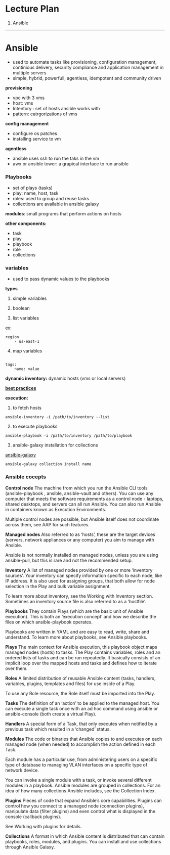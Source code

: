 # Lecture Plan

1. Ansible

---


# Ansible

- used to automate tasks like provisioning, configuration management, continious delivery, security compliance and application management in multiple servers
- simple, hybrid, powerfull, agentless, idempotent and community driven

**provisioning**

- vpc with 3 vms
- host: vms
- Intentory : set of hosts ansible works with
- pattern: catrgorizations of vms

**config management**

- configure os patches
- installing service to vm

**agentless**

- ansible uses ssh to run the taks in the vm
- awx or ansible tower: a grapical interface to run ansible

### Playbooks

- set of plays (tasks)
- play: name, host, task
- roles: used to group and reuse tasks
- collections are available in ansible galaxy

**modules**: small programs that perform actions on hosts

**other components:**

- task
- play
- playbook
- role
- collections

### variables


- used to pass dynamic values to the playbooks

**types**

1. simple variables

2. boolean

3. list variables

ex: 

```
region
    - us-east-1
```
4. map variables

```

tags:
    name: value

```


**dynamic inventory:** dynamic hosts (vms or local servers) 


**[best practices](https://docs.ansible.com/ansible/2.8/user_guide/playbooks_best_practices.html#best-practices)**


**execution:**

1. to fetch hosts

```
ansible-inventory -i /path/to/inventory --list
```

2. to execute playbooks

```
ansible-playbook -i /path/to/inventory /path/to/playbook
```

3. ansible-galaxy installation for collections

[ansible-galaxy](https://galaxy.ansible.com/ui/search/)

```
ansible-galaxy collection install name
```



### Ansible cocepts


**Control node**
The machine from which you run the Ansible CLI tools (ansible-playbook , ansible, ansible-vault and others). You can use any computer that meets the software requirements as a control node - laptops, shared desktops, and servers can all run Ansible. You can also run Ansible in containers known as Execution Environments.

Multiple control nodes are possible, but Ansible itself does not coordinate across them, see AAP for such features.

**Managed nodes**
Also referred to as ‘hosts’, these are the target devices (servers, network appliances or any computer) you aim to manage with Ansible.

Ansible is not normally installed on managed nodes, unless you are using ansible-pull, but this is rare and not the recommended setup.

**Inventory**
A list of managed nodes provided by one or more ‘inventory sources’. Your inventory can specify information specific to each node, like IP address. It is also used for assigning groups, that both allow for node selection in the Play and bulk variable assignment.

To learn more about inventory, see the Working with Inventory section. Sometimes an inventory source file is also referred to as a ‘hostfile’.

**Playbooks**
They contain Plays (which are the basic unit of Ansible execution). This is both an ‘execution concept’ and how we describe the files on which ansible-playbook operates.

Playbooks are written in YAML and are easy to read, write, share and understand. To learn more about playbooks, see Ansible playbooks.

**Plays**
The main context for Ansible execution, this playbook object maps managed nodes (hosts) to tasks. The Play contains variables, roles and an ordered lists of tasks and can be run repeatedly. It basically consists of an implicit loop over the mapped hosts and tasks and defines how to iterate over them.

**Roles**
A limited distribution of reusable Ansible content (tasks, handlers, variables, plugins, templates and files) for use inside of a Play.

To use any Role resource, the Role itself must be imported into the Play.

**Tasks**
The definition of an ‘action’ to be applied to the managed host. You can execute a single task once with an ad hoc command using ansible or ansible-console (both create a virtual Play).

**Handlers**
A special form of a Task, that only executes when notified by a previous task which resulted in a ‘changed’ status.

**Modules**
The code or binaries that Ansible copies to and executes on each managed node (when needed) to accomplish the action defined in each Task.

Each module has a particular use, from administering users on a specific type of database to managing VLAN interfaces on a specific type of network device.

You can invoke a single module with a task, or invoke several different modules in a playbook. Ansible modules are grouped in collections. For an idea of how many collections Ansible includes, see the Collection Index.

**Plugins**
Pieces of code that expand Ansible’s core capabilities. Plugins can control how you connect to a managed node (connection plugins), manipulate data (filter plugins) and even control what is displayed in the console (callback plugins).

See Working with plugins for details.

**Collections**
A format in which Ansible content is distributed that can contain playbooks, roles, modules, and plugins. You can install and use collections through Ansible Galaxy.






